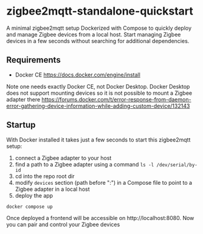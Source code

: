 # zigbee2mqtt-standalone-quickstart

A minimal zigbee2mqtt setup Dockerized with Compose to quickly deploy and manage Zigbee devices from a local host. Start managing Zigbee devices in a few seconds without searching for additional dependencies.

## Requirements

- Docker CE https://docs.docker.com/engine/install

Note one needs exactly Docker CE, not Docker Desktop. Docker Desktop does not support mounting devices so it is not possible to mount a Zigbee adapter there https://forums.docker.com/t/error-response-from-daemon-error-gathering-device-information-while-adding-custom-device/132143

## Startup

With Docker installed it takes just a few seconds to start this zigbee2mqtt setup:
1. connect a Zigbee adapter to your host
2. find a path to a Zigbee adapter using a command `ls -l /dev/serial/by-id`
3. cd into the repo root dir
4. modify `devices` section (path before ":") in a Compose file to point to a Zigbee adapter in a local host
5. deploy the app
```
docker compose up
```

Once deployed a frontend will be accessible on http://localhost:8080. Now you can pair and control your Zigbee devices
